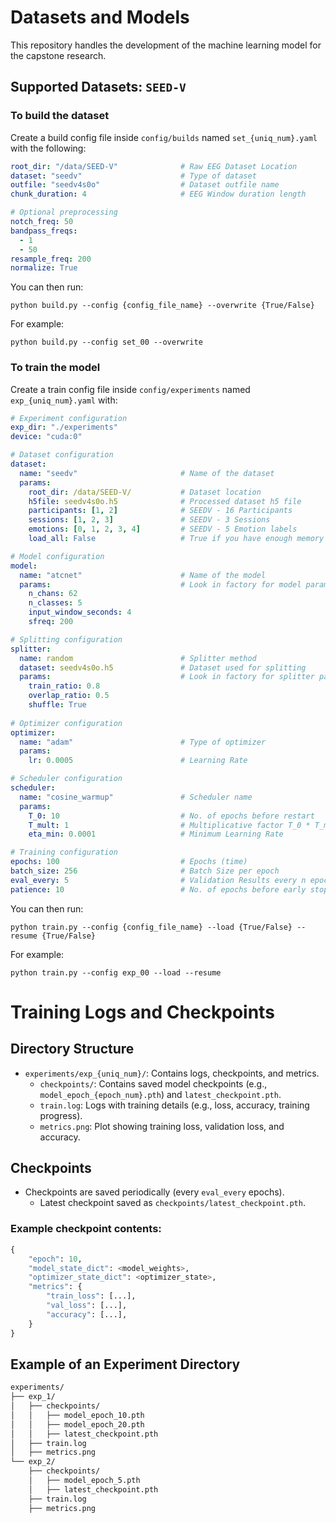 # Datasets and Models

This repository handles the development of the machine learning model for the capstone research.

## Supported Datasets: `SEED-V`

### To build the dataset

Create a build config file inside `config/builds` named `set_{uniq_num}.yaml` with the following:

```yaml
root_dir: "/data/SEED-V"              # Raw EEG Dataset Location
dataset: "seedv"                      # Type of dataset
outfile: "seedv4s0o"                  # Dataset outfile name
chunk_duration: 4                     # EEG Window duration length

# Optional preprocessing
notch_freq: 50
bandpass_freqs:
  - 1
  - 50
resample_freq: 200
normalize: True
```

You can then run: 
```
python build.py --config {config_file_name} --overwrite {True/False}
```

For example: 
```
python build.py --config set_00 --overwrite
```

### To train the model

Create a train config file inside `config/experiments` named `exp_{uniq_num}.yaml` with:

```yaml
# Experiment configuration
exp_dir: "./experiments"
device: "cuda:0"

# Dataset configuration
dataset:
  name: "seedv"                       # Name of the dataset
  params:
    root_dir: /data/SEED-V/           # Dataset location
    h5file: seedv4s0o.h5              # Processed dataset h5 file
    participants: [1, 2]              # SEEDV - 16 Participants
    sessions: [1, 2, 3]               # SEEDV - 3 Sessions
    emotions: [0, 1, 2, 3, 4]         # SEEDV - 5 Emotion labels
    load_all: False                   # True if you have enough memory

# Model configuration
model:
  name: "atcnet"                      # Name of the model
  params:                             # Look in factory for model params
    n_chans: 62                        
    n_classes: 5
    input_window_seconds: 4
    sfreq: 200

# Splitting configuration 
splitter:
  name: random                        # Splitter method
  dataset: seedv4s0o.h5               # Dataset used for splitting
  params:                             # Look in factory for splitter params
    train_ratio: 0.8
    overlap_ratio: 0.5
    shuffle: True 
    
# Optimizer configuration
optimizer:
  name: "adam"                        # Type of optimizer
  params:
    lr: 0.0005                        # Learning Rate

# Scheduler configuration
scheduler:
  name: "cosine_warmup"               # Scheduler name
  params:
    T_0: 10                           # No. of epochs before restart
    T_mult: 1                         # Multiplicative factor T_0 * T_mult
    eta_min: 0.0001                   # Minimum Learning Rate

# Training configuration
epochs: 100                           # Epochs (time)
batch_size: 256                       # Batch Size per epoch
eval_every: 5                         # Validation Results every n epoch
patience: 10                          # No. of epochs before early stop
```

You can then run: 
```
python train.py --config {config_file_name} --load {True/False} --resume {True/False}
```

For example: 
```
python train.py --config exp_00 --load --resume
```

# Training Logs and Checkpoints

## Directory Structure

- `experiments/exp_{uniq_num}/`: Contains logs, checkpoints, and metrics.
  - `checkpoints/`: Contains saved model checkpoints (e.g., `model_epoch_{epoch_num}.pth`) and `latest_checkpoint.pth`.
  - `train.log`: Logs with training details (e.g., loss, accuracy, training progress).
  - `metrics.png`: Plot showing training loss, validation loss, and accuracy.

## Checkpoints

- Checkpoints are saved periodically (every `eval_every` epochs).
  - Latest checkpoint saved as `checkpoints/latest_checkpoint.pth`.

### Example checkpoint contents:

```python
{
    "epoch": 10,
    "model_state_dict": <model_weights>,
    "optimizer_state_dict": <optimizer_state>,
    "metrics": {
        "train_loss": [...],
        "val_loss": [...],
        "accuracy": [...],
    }
}
```

## Example of an Experiment Directory

```bash
experiments/
├── exp_1/
│   ├── checkpoints/
│   │   ├── model_epoch_10.pth
│   │   ├── model_epoch_20.pth
│   │   ├── latest_checkpoint.pth
│   ├── train.log
│   ├── metrics.png
└── exp_2/
    ├── checkpoints/
    │   ├── model_epoch_5.pth
    │   ├── latest_checkpoint.pth
    ├── train.log
    ├── metrics.png
```
